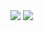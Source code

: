<div>
  <span>
    <img src="https://github-readme-stats.vercel.app/api?username=lxnelyclxud&hide=stars,issues&hide_title=true&custom_title=Stats&count_private=true&show_icons=true&hide_border=true&bg_color=00000000&text_color=fce7f3&title_color=ec4899&icon_color=ec4899" />
  </span>
  <span>
    <img src="https://github-readme-stats.vercel.app/api/top-langs/?username=lxnelyclxud&langs_count=10&layout=compact&hide_title=true&hide_border=true&custom_title=Languages&bg_color=00000000&text_color=fce7f3&title_color=ec4899" />
  </span>
</div>

<!--
**lxnelyclxud/lxnelyclxud** is a ✨ _special_ ✨ repository because its `README.md` (this file) appears on your GitHub profile.

Here are some ideas to get you started:

- 🔭 I’m currently working on ...
- 🌱 I’m currently learning ...
- 👯 I’m looking to collaborate on ...
- 🤔 I’m looking for help with ...
- 💬 Ask me about ...
- 📫 How to reach me: ...
- 😄 Pronouns: ...
- ⚡ Fun fact: ...
-->
